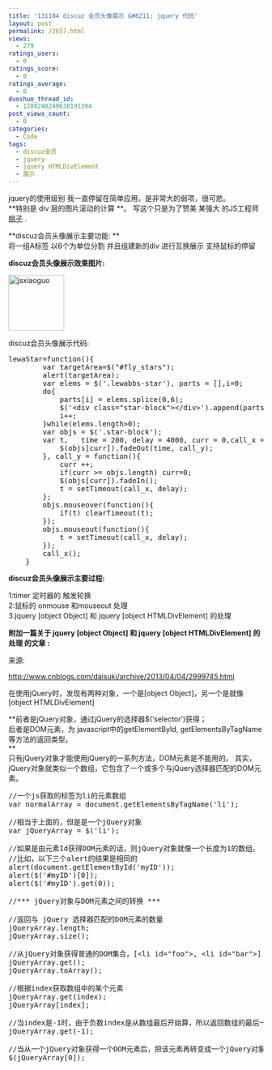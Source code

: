 ```yaml
---
title: '131104 discuz 会员头像展示 &#8211; jquery 代码'
layout: post
permalink: /2657.html
views:
  - 279
ratings_users:
  - 0
ratings_score:
  - 0
ratings_average:
  - 0
duoshuo_thread_id:
  - 1280248249638191394
post_views_count:
  - 0
categories:
  - Code
tags:
  - discuz会员
  - jquery
  - jquery HTMLDivElement
  - 展示
---
```

jquery的使用级别 我一直停留在简单应用，是非常大的弱项，很可悲。  
**特别是 div 层的图片滚动的计算 **。 写这个只是为了赞美 某强大 的JS工程师 <a href="http://blog.taochengzhou.com/" target="_blank">桃子</a> .

**discuz会员头像展示主要功能: **  
将一组A标签 以6个为单位分割 并且组建新的div 进行互换展示 支持鼠标的停留

**discuz会员头像展示效果图片:**

[<img src="http://pic.80aj.com/2013/11/jsxiaoguo-110x110.jpg" alt="jsxiaoguo" width="110" height="110" class="aligncenter size-medium wp-image-2659" />][1] 

discuz会员头像展示代码:

<pre class="brush: jscript; title: ; notranslate" title="">lewaStar=function(){
		var targetArea=$("#fly_stars");
		alert(targetArea);
		var elems = $('.lewabbs-star'), parts = [],i=0;
		do{
			parts[i] = elems.splice(0,6);
			$('&lt;div class="star-block"&gt;&lt;/div&gt;').append(parts[i]).appendTo(targetArea);
			i++;
		}while(elems.length&gt;0);
		var objs = $('.star-block');
		var t,	 time = 200, delay = 4000, curr = 0,call_x = function(){
			$(objs[curr]).fadeOut(time, call_y);
		}, call_y = function(){
			curr ++;
			if(curr &gt;= objs.length) curr=0;
			$(objs[curr]).fadeIn();
			t = setTimeout(call_x, delay);
		};
		objs.mouseover(function(){
			if(t) clearTimeout(t);
		});
		objs.mouseout(function(){
			t = setTimeout(call_x, delay);
		});
		call_x();
	}
</pre>

**discuz会员头像展示主要过程:**

1:timer 定时器的 触发轮换  
2:鼠标的 onmouse 和mouseout 处理  
3:jquery [object Object] 和 jquery [object HTMLDivElement] 的处理

**附加一篇关于 jquery [object Object] 和 jquery [object HTMLDivElement] 的处理 的文章 :**

来源:

http://www.cnblogs.com/daisuki/archive/2013/04/04/2999745.html

在使用jQuery时，发现有两种对象，一个是[object Object]，另一个是就像[object HTMLDivElement]

**前者是jQuery对象，通过jQuery的选择器$(&#8216;selector&#8217;)获得；  
后者是DOM元素，为 javascript中的getElementById, getElementsByTagName等方法的返回类型。  
**  
只有jQuery对象才能使用jQuery的一系列方法，DOM元素是不能用的。 其实，jQuery对象就类似一个数组，它包含了一个或多个与jQuery选择器匹配的DOM元素。

<pre class="brush: jscript; title: ; notranslate" title="">//一个js获取的标签为li的元素数组
var normalArray = document.getElementsByTagName('li');  

//相当于上面的，但是是一个jQuery对象
var jQueryArray = $('li');

//如果是由元素Id获得DOM元素的话，则jQuery对象就像一个长度为1的数组。
//比如，以下三个alert的结果是相同的
alert(document.getElementById('myID'));
alert($('#myID')[0]);
alert($('#myID').get(0));

//*** jQuery对象与DOM元素之间的转换 ***

//返回与 jQuery 选择器匹配的DOM元素的数量
jQueryArray.length;
jQueryArray.size();

//从jQuery对象获得普通的DOM集合，[&lt;li id="foo"&gt;, &lt;li id="bar"&gt;]
jQueryArray.get();
jQueryArray.toArray();

//根据index获取数组中的某个元素
jQueryArray.get(index);
jQueryArray[index];

//当index是-1时，由于负数index是从数组最后开始算，所以返回数组的最后一个元素
jQueryArray.get(-1);

//当从一个jQuery对象获得一个DOM元素后，把该元素再转变成一个jQuery对象，以便调用jQuery的方法
$(jQueryArray[0]);
</pre>

 [1]: http://pic.80aj.com/2013/11/jsxiaoguo.jpg
